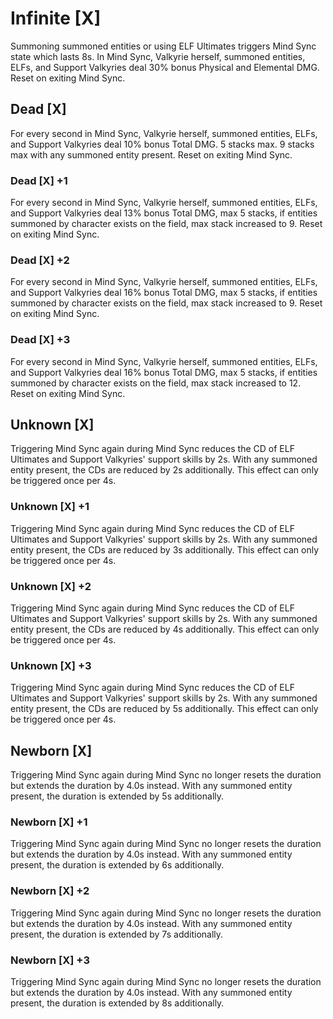 # Infinite [X]

Summoning summoned entities or using ELF Ultimates triggers Mind Sync state which lasts 8s. In Mind Sync, Valkyrie herself, summoned entities, ELFs, and Support Valkyries deal 30% bonus Physical and Elemental DMG. Reset on exiting Mind Sync.

## Dead [X]

For every second in Mind Sync, Valkyrie herself, summoned entities, ELFs, and Support Valkyries deal 10% bonus Total DMG. 5 stacks max. 9 stacks max with any summoned entity present. Reset on exiting Mind Sync.

### Dead [X] +1

For every second in Mind Sync, Valkyrie herself, summoned entities, ELFs, and Support Valkyries deal 13% bonus Total DMG, max 5 stacks, if entities summoned by character exists on the field, max stack increased to 9. Reset on exiting Mind Sync.

### Dead [X] +2

For every second in Mind Sync, Valkyrie herself, summoned entities, ELFs, and Support Valkyries deal 16% bonus Total DMG, max 5 stacks, if entities summoned by character exists on the field, max stack increased to 9. Reset on exiting Mind Sync.

### Dead [X] +3

For every second in Mind Sync, Valkyrie herself, summoned entities, ELFs, and Support Valkyries deal 16% bonus Total DMG, max 5 stacks, if entities summoned by character exists on the field, max stack increased to 12. Reset on exiting Mind Sync.

## Unknown [X]

Triggering Mind Sync again during Mind Sync reduces the CD of ELF Ultimates and Support Valkyries' support skills by 2s. With any summoned entity present, the CDs are reduced by 2s additionally. This effect can only be triggered once per 4s.

### Unknown [X] +1

Triggering Mind Sync again during Mind Sync reduces the CD of ELF Ultimates and Support Valkyries' support skills by 2s. With any summoned entity present, the CDs are reduced by 3s additionally. This effect can only be triggered once per 4s.

### Unknown [X] +2

Triggering Mind Sync again during Mind Sync reduces the CD of ELF Ultimates and Support Valkyries' support skills by 2s. With any summoned entity present, the CDs are reduced by 4s additionally. This effect can only be triggered once per 4s.

### Unknown [X] +3

Triggering Mind Sync again during Mind Sync reduces the CD of ELF Ultimates and Support Valkyries' support skills by 2s. With any summoned entity present, the CDs are reduced by 5s additionally. This effect can only be triggered once per 4s.

## Newborn [X]

Triggering Mind Sync again during Mind Sync no longer resets the duration but extends the duration by 4.0s instead. With any summoned entity present, the duration is extended by 5s additionally.

### Newborn [X] +1

Triggering Mind Sync again during Mind Sync no longer resets the duration but extends the duration by 4.0s instead. With any summoned entity present, the duration is extended by 6s additionally.

### Newborn [X] +2

Triggering Mind Sync again during Mind Sync no longer resets the duration but extends the duration by 4.0s instead. With any summoned entity present, the duration is extended by 7s additionally.

### Newborn [X] +3

Triggering Mind Sync again during Mind Sync no longer resets the duration but extends the duration by 4.0s instead. With any summoned entity present, the duration is extended by 8s additionally.
